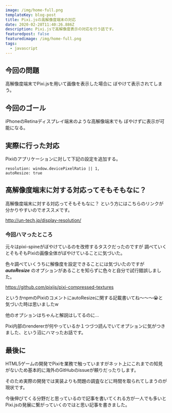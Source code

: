 ```yaml
---
image: /img/home-full.png
templateKey: blog-post
title: Pixi.jsの高解像度端末の対応
date: 2020-02-28T11:40:26.886Z
description: Pixi.jsで高解像度表示の対応を行う話です。
featuredpost: false
featuredimage: /img/home-full.png
tags:
  - javascript
---
```

## 今回の問題

高解像度端末でPixi.jsを用いて画像を表示した場合に
ぼやけて表示されてしまう。

## 今回のゴール

iPhoneのRetinaディスプレイ端末のような高解像端末でも
ぼやけずに表示が可能になる。

## 実際に行った対応

Pixiのアプリケーションに対して下記の設定を追加する。

```
resolution: window.devicePixelRatio || 1,
autoResize: true
```

## 高解像度端末に対する対応ってそもそもなに？

高解像度端末に対する対応ってそもそもなに？
という方にはこちらのリンクが分かりやすいのでオススメです。

http://un-tech.jp/display-resolution/

### 今回ハマったところ

元々はpixi-spineがぼやけているのを改修するタスクだったのですが
調べていくとそもそもPixiの画像全体がぼやけていることに気づいた。

色々調べていくうちに解像度を設定できることには気づいたのですが
_**autoResize**_ のオプションがあることを知らずに色々と自分で試行錯誤しました。


https://github.com/pixijs/pixi-compressed-textures

というかnpmのPixiのコメントにautoResizeに関する記載書いてね〜〜〜😭と気づいた時は思いましたw

他のオプションはちゃんと解説はしてるのに…

Pixi内部のrendererが何やっているか１つづつ読んでいてオプションに気がつきました、という沼にハマったお話です。

## 最後に

HTML5ゲームの開発でPixiを業務で触っていますがネット上にこれまでの知見がないため基本的に海外のGitHubのissueが頼りだったりします。

そのため実際の開発では実装よりも問題の調査などに時間を取られてしまうのが現状です。

今後伸びてくる分野だと思っているので記事を書いてくれる方が一人でも多いとPixi.jsの発展に繋がっていくのではと思い記事を書きました。
